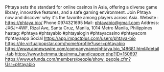 Phtaya sets the standard for online casinos in Asia, offering a diverse game library, innovative features, and a safe gaming environment. Join Phtaya now and discover why it's the favorite among players across Asia.
Website : https://phtaya.bio/
Phone:0974321695
Mail: phtayabio@gmail.com
Address: JX6J+4WF, Rizal Ave, Santa Cruz, Manila, 1014 Metro Manila, Philippines
hastag: #phtaya #phtayabio #phtayalogin #phtayacasino #phtayacom #phtayaapp
Social
https://app.impactplus.com/users/phtaya-bio
https://de.virtualpopstar.com/home/profile?user=phtayabio
https://www.abnewswire.com/companyname/phtaya.bio_148681.html#detail-tab
https://www.betmma.tips/mma_handicapper.php?ID=150697
https://www.efunda.com/members/people/show_people.cfm?Usr=phtayabio